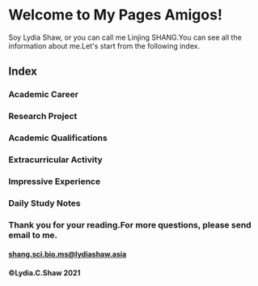 # Welcome to My Pages Amigos!

Soy Lydia Shaw, or you can call me Linjing SHANG.You can see all the information about me.Let's start from the following index.


## Index
### Academic Career
### Research Project
### Academic Qualifications
### Extracurricular Activity
### Impressive Experience
### Daily Study Notes 



### Thank you for your reading.For more questions, please send email to me.

####                    shang.sci.bio.ms@lydiashaw.asia


####                           ©Lydia.C.Shaw 2021
                    

